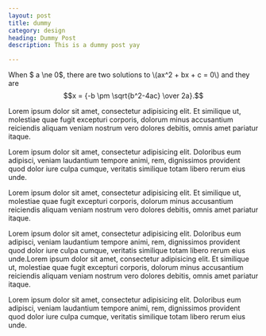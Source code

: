 ```yaml
---
layout: post
title: dummy
category: design
heading: Dummy Post
description: This is a dummy post yay

---
```


When $ a \ne 0$, there are two solutions to \\(ax^2 + bx + c = 0\\) and they are
$$x = {-b \pm \sqrt{b^2-4ac} \over 2a}.$$ 


Lorem ipsum dolor sit amet, consectetur adipisicing elit. Et similique ut, molestiae quae fugit excepturi corporis, dolorum minus accusantium reiciendis aliquam veniam nostrum vero dolores debitis, omnis amet pariatur itaque.

Lorem ipsum dolor sit amet, consectetur adipisicing elit. Doloribus eum adipisci, veniam laudantium tempore animi, rem, dignissimos provident quod dolor iure culpa cumque, veritatis similique totam libero rerum eius unde.

Lorem ipsum dolor sit amet, consectetur adipisicing elit. Et similique ut, molestiae quae fugit excepturi corporis, dolorum minus accusantium reiciendis aliquam veniam nostrum vero dolores debitis, omnis amet pariatur itaque.

Lorem ipsum dolor sit amet, consectetur adipisicing elit. Doloribus eum adipisci, veniam laudantium tempore animi, rem, dignissimos provident quod dolor iure culpa cumque, veritatis similique totam libero rerum eius unde.Lorem ipsum dolor sit amet, consectetur adipisicing elit. Et similique ut, molestiae quae fugit excepturi corporis, dolorum minus accusantium reiciendis aliquam veniam nostrum vero dolores debitis, omnis amet pariatur itaque.

Lorem ipsum dolor sit amet, consectetur adipisicing elit. Doloribus eum adipisci, veniam laudantium tempore animi, rem, dignissimos provident quod dolor iure culpa cumque, veritatis similique totam libero rerum eius unde.